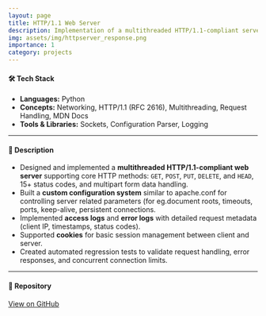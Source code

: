 ```yaml
---
layout: page
title: HTTP/1.1 Web Server
description: Implementation of a multithreaded HTTP/1.1-compliant server.
img: assets/img/httpserver_response.png
importance: 1
category: projects
---
```


#### 🛠️ Tech Stack
- **Languages:** Python  
- **Concepts:** Networking, HTTP/1.1 (RFC 2616), Multithreading, Request Handling, MDN Docs  
- **Tools & Libraries:** Sockets, Configuration Parser, Logging  

---

#### 📌 Description
- Designed and implemented a **multithreaded HTTP/1.1-compliant web server** supporting core HTTP methods: `GET`, `POST`, `PUT`, `DELETE`, and `HEAD`, 15+ status codes, and multipart form data handling.
- Built a **custom configuration system** similar to apache.conf for controlling server related parameters (for eg.document roots, timeouts, ports, keep-alive, persistent connections.  
- Implemented **access logs** and **error logs** with detailed request metadata (client IP, timestamps, status codes).  
- Supported **cookies** for basic session management between client and server.  
- Created automated regression tests to validate request handling, error responses, and concurrent connection limits.  

---

#### 🔗 Repository
[View on GitHub](https://github.com/abhi25072002/HTTPHaven)